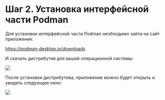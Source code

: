 # Шаг 2. Установка интерфейсной части Podman

Для установки интерфейсной части Podman необходимо зайти на сайт приложения:

https://podman-desktop.io/downloads

И скачать дистрибутив для вашей операционной системы:

![](https://gamma-wellbore.com/wp-content/uploads/2023/06/2023-06-06_16h07_43-1024x407.png)

После установки дистрибутива, приложение можно будет открыть и увидеть следующее окно:

![](https://gamma-wellbore.com/wp-content/uploads/2023/06/2023-06-06_16h09_34-1024x685.png)

